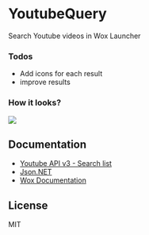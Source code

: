 # YoutubeQuery
Search Youtube videos in Wox Launcher

### Todos
 - Add icons for each result
 - improve results

### How it looks?
![](https://puu.sh/tuVPD/9ba11cb01d.png)

## Documentation
- [Youtube API v3 - Search list]
- [Json.NET](http://www.newtonsoft.com/json)
- [Wox Documentation](http://doc.getwox.com/en/)


License
----
MIT

[Youtube API v3 - Search list]: <https://developers.google.com/youtube/v3/docs/search/list>
[Json.NET]: <http://www.newtonsoft.com/json>
[Wox Documentation]: <http://doc.getwox.com/en/>

